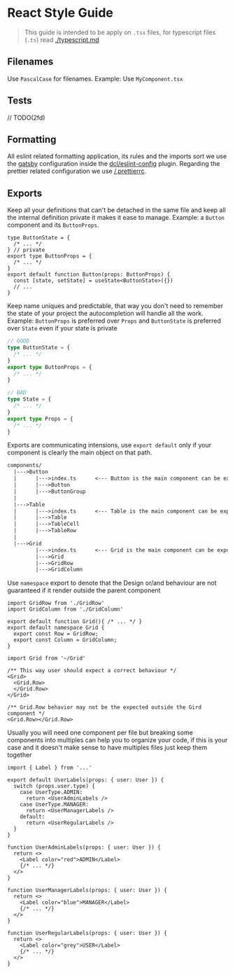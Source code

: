 # React Style Guide

> This guide is intended to be apply on `.tsx` files, for typescript files (`.ts`) read [./typescript.md](./typescript.md)

## Filenames

Use `PascalCase` for filenames. Example: Use `MyComponent.tsx`

## Tests

// TODO(2fd)

## Formatting

All eslint related formatting application, its rules and the imports sort we use the [gatsby](https://github.com/decentraland/eslint-config/blob/main/gatsby.js) configuration inside the [dcl/eslint-config](https://github.com/decentraland/eslint-config) plugin.
Regarding the prettier related configuration we use [/.prettierrc](../../.prettierrc).

## Exports

Keep all your definitions that can't be detached in the same file and keep all the internal definition private it makes it ease to manage. Example: a `Button` component and its `ButtonProps`.

```tsx
type ButtonState = {
  /* ... */
} // private
export type ButtonProps = {
  /* ... */
}
export default function Button(props: ButtonProps) {
  const [state, setState] = useState<ButtonState>({})
  // ...
}
```

Keep name uniques and predictable, that way you don't need to remember the state of your project the autocompletion will handle all the work. Example: `ButtonProps` is preferred over `Props` and `ButtonState` is preferred over `State` even if your state is private

```ts
// GOOD
type ButtonState = {
  /* ... */
}
export type ButtonProps = {
  /* ... */
}
```

```ts
// BAD
type State = {
  /* ... */
}
export type Props = {
  /* ... */
}
```

Exports are communicating intensions, use `export default` only if your component is clearly the main object on that path.

```txt
components/
  |--->Button
  |      |--->index.ts      <--- Button is the main component can be exported as default
  |      |--->Button
  |      |--->ButtonGroup
  |
  |--->Table
  |      |--->index.ts      <--- Table is the main component can be exported as default
  |      |--->Table
  |      |--->TableCell
  |      |--->TableRow
  |
  |--->Grid
         |--->index.ts      <--- Grid is the main component can be exported as default
         |--->Grid
         |--->GridRow
         |--->GridColumn
```

Use `namespace` export to denote that the Design or/and behaviour are not guaranteed if it render outside the parent component

```tsx
import GridRow from './GridRow'
import GridColumn from './GridColumn'

export default function Grid(){ /* ... */ }
export default namespace Grid {
  export const Row = GridRow;
  export const Column = GridColumn;
}
```

```tsx
import Grid from '~/Grid'

/** This way user should expect a correct behaviour */
<Grid>
  <Grid.Row>
  </Grid.Row>
</Grid>

/** Grid.Row behavior may not be the expected outside the Gird component */
<Grid.Row></Grid.Row>
```

Usually you will need one component per file but breaking some components into multiples can help you to organize your code, if this is your case and it doesn't make sense to have multiples files just keep them together

```tsx
import { Label } from '...'

export default UserLabels(props: { user: User }) {
  switch (props.user.type) {
    case UserType.ADMIN:
      return <UserAdminLabels />
    case UserType.MANAGER:
      return <UserManagerLabels />
    default:
      return <UserRegularLabels />
  }
}

function UserAdminLabels(props: { user: User }) {
  return <>
    <Label color="red">ADMIN</Label>
    {/* ... */}
  </>
}

function UserManagerLabels(props: { user: User }) {
  return <>
    <Label color="blue">MANAGER</Label>
    {/* ... */}
  </>
}

function UserRegularLabels(props: { user: User }) {
  return <>
    <Label color="grey">USER</Label>
    {/* ... */}
  </>
}
```
